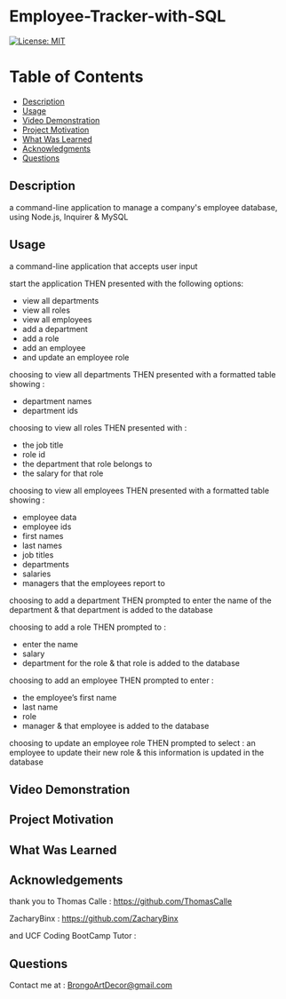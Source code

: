   # Employee-Tracker-with-SQL

  [![License: MIT](https://img.shields.io/badge/License-MIT-yellow.svg)](https://opensource.org/licenses/MIT)
  
  # Table of Contents

  * [Description](#description)
  * [Usage](#usage)
  * [Video Demonstration](#video-demonstration)
  * [Project Motivation](#project-motivation)
  * [What Was Learned](#what-was-learned)
  * [Acknowledgments](#acknowledgments)
  * [Questions](#questions)
  
  ## Description

  a command-line application to manage a company's employee database, using Node.js, Inquirer & MySQL
  
  ## Usage 

  a command-line application that accepts user input

  start the application
  THEN presented with the following options: 
  - view all departments
  - view all roles
  - view all employees
  - add a department
  - add a role
  - add an employee
  - and update an employee role

  choosing to view all departments
  THEN presented with a formatted table showing :
  - department names
  - department ids

  choosing to view all roles
  THEN presented with :
  - the job title
  - role id
  - the department that role belongs to
  - the salary for that role

  choosing to view all employees
  THEN presented with a formatted table showing :
  - employee data
  - employee ids
  - first names
  - last names
  - job titles
  - departments
  - salaries
  - managers that the employees report to

  choosing to add a department
  THEN prompted to enter the name of the department & that department is added to the database

  choosing to add a role
  THEN prompted to :
  - enter the name
  - salary
  - department for the role & that role is added to the database

  choosing to add an employee
  THEN prompted to enter :
  - the employee’s first name
  - last name
  - role
  - manager
  & that employee is added to the database

  choosing to update an employee role
  THEN prompted to select :
  an employee to update their new role & this information is updated in the database

  ## Video Demonstration

  ## Project Motivation

  ## What Was Learned

  ## Acknowledgements
  
  thank you to Thomas Calle : https://github.com/ThomasCalle

  ZacharyBinx : https://github.com/ZacharyBinx

  and UCF Coding BootCamp Tutor : 

  ## Questions
  
  Contact me at : [BrongoArtDecor@gmail.com](mailto:BrongoArtDecor@gmail.com)
